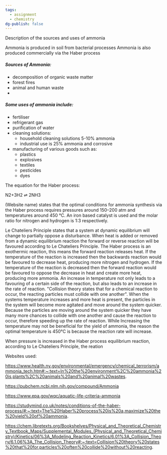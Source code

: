 ```yaml
---
tags:
  - assignment
  - chemistry
dg-publish: false
---
```



Description of the sources and uses of ammonia

Ammonia is produced in soil from bacterial processes
Ammonia is also produced commercially via the Haber process

##### Sources of Ammonia:

- decomposition of organic waste matter
- forest fires
- animal and human waste
- 
##### Some uses of ammonia include:
- fertiliser
- refrigerant gas
- purification of water
- cleaning solutions:
	- household cleaning solutions 5-10% ammonia
	- industrial use is 25% ammonia and corrosive
- manufacturing of various goods such as:
	- plastics
	- explosives
	- textiles
	- pesticides
	- dyes

The equation for the Haber process:

N2+3H2 ⇌ 2NH3

(Website name) states that the optimal conditions for ammonia synthesis via the Haber process requires pressures around 150–200 atm and temperatures around 450 °C. An iron based catalyst is used and the molar ratio for nitrogen and hydrogen is 1:3 respectively. 

Le Chateliers Principle states that a system at dynamic equilibrium will change to partially oppose a disturbance. When heat is added or removed from a dynamic equilibrium reaction the forward or reverse reaction will be favoured according to Le Chateliers Principle. The Haber process is an exothermic reaction, this means the forward reaction releases heat. If the temperature of the reaction is increased then the backwards reaction would be favoured to decrease heat, producing more nitrogen and hydrogen. If the temperature of the reaction is decreased then the forward reaction would be favoured to oppose the decrease in heat and create more heat, producing more ammonia. An increase in temperature not only leads to a favouring of a certain side of the reaction, but also leads to an increase in the rate of reaction. "Collision theory states that for a chemical reaction to occur, the reacting particles must collide with one another". When the systems temperature increases and more heat is present, the particles in the system will become more agitated and move around the system quicker. Because the particles are moving around the system quicker they have many more chances to collide with one another and cause the reaction to occur, therefore speeding up the rate of reaction. While Increasing the temperature may not be beneficial for the yield of ammonia, the reason the optimal temperature is 450°C is because the reaction rate will increase.

When pressure is increased in the Haber process equilibrium reaction, according to Le Chateliers Principle, the reation 

Websites used:

https://www.health.ny.gov/environmental/emergency/chemical_terrorism/ammonia_tech.htm#:~:text=In%20the%20environment%2C%20ammonia%20is,plants%2C%20animals%20and%20animal%20wastes.

https://pubchem.ncbi.nlm.nih.gov/compound/Ammonia

https://www.epa.gov/wqc/aquatic-life-criteria-ammonia

https://studymind.co.uk/notes/conditions-of-the-haber-process/#:~:text=The%20Haber%20process%20is%20a,maximize%20the%20yield%20of%20ammonia.

https://chem.libretexts.org/Bookshelves/Physical_and_Theoretical_Chemistry_Textbook_Maps/Supplemental_Modules_(Physical_and_Theoretical_Chemistry)/Kinetics/06%3A_Modeling_Reaction_Kinetics/6.01%3A_Collision_Theory/6.1.06%3A_The_Collision_Theory#:~:text=Collision%20theory%20states%20that%20for,particles%20often%20collide%20without%20reacting.